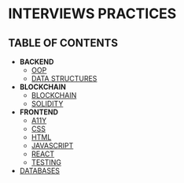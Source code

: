 # INTERVIEWS PRACTICES

## TABLE OF CONTENTS

- **BACKEND**
  - [OOP](./OOP.md)
  - [DATA STRUCTURES](./DATA-STRUCTURES.md)
- **BLOCKCHAIN**
  - [BLOCKCHAIN](./BLOCKCHAIN.md)
  - [SOLIDITY](./SOLIDITY.md)
- **FRONTEND**
  - [A11Y](./A11Y.md)
  - [CSS](./CSS.md)
  - [HTML](./HTML.md)
  - [JAVASCRIPT](./JAVASCRIPT.md)
  - [REACT](./REACT.md)
  - [TESTING](./TESTING.md)
- [DATABASES](./DATABASES.md)
